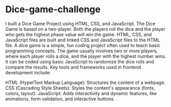 # Dice-game-challenge
I built a Dice Game Project using HTML, CSS, and JavaScript. The Dice Game is based on a two-player. Both the players roll the dice and the player who gets the highest phase value will win the game. HTML, CSS, and JavaScript files are built and linked CSS and JavaScript files to the HTML file.
A dice game is a simple, fun coding project often used to teach basic programming concepts. The game usually involves two or more players, where each player rolls a dice, and the player with the highest number wins. It can be coded using basic JavaScript to randomize the dice rolls and compare the results.
Key tools and frameworks used in frontend development include:

HTML (HyperText Markup Language): Structures the content of a webpage.
CSS (Cascading Style Sheets): Styles the content's appearance (fonts, colors, layout).
JavaScript: Adds interactivity and dynamic features, like animations, form validation, and interactive buttons.


